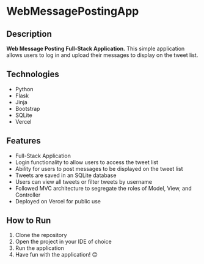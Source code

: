 # WebMessagePostingApp

## Description

**Web Message Posting Full-Stack Application.** This simple application allows users to log in and upload their messages to display on the tweet list.  

## Technologies

- Python
- Flask
- Jinja
- Bootstrap
- SQLite
- Vercel

## Features

- Full-Stack Application
- Login functionality to allow users to access the tweet list
- Ability for users to post messages to be displayed on the tweet list
- Tweets are saved in an SQLite database
- Users can view all tweets or filter tweets by username
- Followed MVC architecture to segregate the roles of Model, View, and Controller
- Deployed on Vercel for public use

## How to Run

1. Clone the repository
2. Open the project in your IDE of choice
3. Run the application
4. Have fun with the application! 😊
